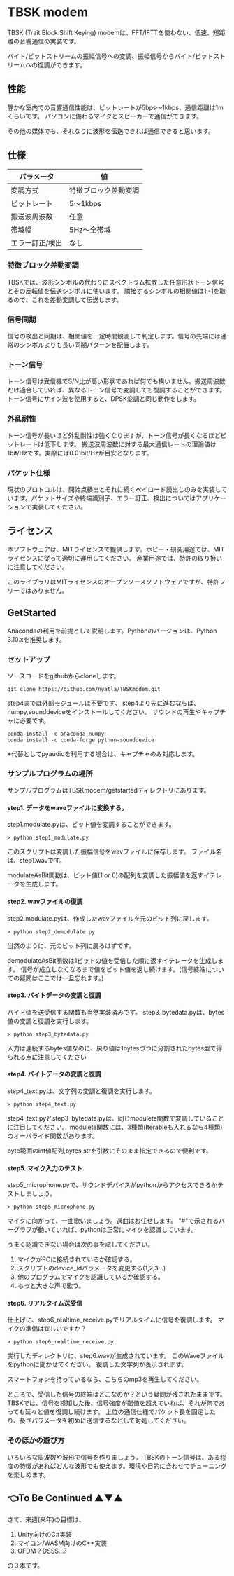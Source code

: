 # TBSK modem

TBSK (Trait Block Shift Keying) modemは、FFT/IFTTを使わない、低速、短距離の音響通信の実装です。

バイト/ビットストリームの振幅信号への変調、振幅信号からバイト/ビットストリームへの復調ができます。


## 性能

静かな室内での音響通信性能は、ビットレートが5bps～1kbps、通信距離は1mくらいです。
パソコンに備わるマイクとスピーカーで通信ができます。

その他の媒体でも、それなりに波形を伝送できれば通信できると思います。


## 仕様

| パラメータ | 値 |
| --- | --- |
| 変調方式 | 特徴ブロック差動変調 |
| ビットレート | 5～1kbps |
| 搬送波周波数 | 任意 |
| 帯域幅 | 5Hz～全帯域 |
| エラー訂正/検出 | なし |

### 特徴ブロック差動変調

TBSKでは、波形シンボルの代わりにスペクトラム拡散した任意形状トーン信号とその反転値を伝送シンボルに使います。
隣接するシンボルの相関値は1,-1を取るので、これを差動変調して伝送します。

### 信号同期

信号の検出と同期は、相関値を一定時間観測して判定します。信号の先端には通常のシンボルよりも長い同期パターンを配置します。

### トーン信号

トーン信号は受信機でS/N比が高い形状であれば何でも構いません。搬送周波数だけ適合していれば、異なるトーン信号で変調しても復調することができます。
トーン信号にサイン波を使用すると、DPSK変調と同じ動作をします。

### 外乱耐性

トーン信号が長いほど外乱耐性は強くなりますが、トーン信号が長くなるほどビットレートは低下します。
搬送波周波数に対する最大通信レートの理論値は1bit/Hzです。実際には0.01bit/Hzが目安となります。


### パケット仕様
現状のプロトコルは、開始点検出とそれに続くペイロード読出しのみを実装しています。パケットサイズや終端識別子、エラー訂正、検出についてはアプリケーションで実装してください。






## ライセンス

本ソフトウェアは、MITライセンスで提供します。ホビー・研究用途では、MITライセンスに従って適切に運用してください。
産業用途では、特許の取り扱いに注意してください。

このライブラリはMITライセンスのオープンソースソフトウェアですが、特許フリーではありません。





## GetStarted

Anacondaの利用を前提として説明します。Pythonのバージョンは、Python 3.10.xを推奨します。

### セットアップ
ソースコードをgithubからcloneします。

```
git clone https://github.com/nyatla/TBSKmodem.git
```

step4までは外部モジュールは不要です。
step4より先に進むならば、numpy,sounddeviceをインストールしてください。
サウンドの再生やキャプチャに必要です。

```
conda install -c anaconda numpy
conda install -c conda-forge python-sounddevice
```

※代替としてpyaudioを利用する場合は、キャプチャのみ対応します。


### サンプルプログラムの場所

サンプルプログラムはTBSKmodem/getstartedディレクトリにあります。

#### step1. データをwaveファイルに変換する。
step1.modulate.pyは、ビット値を変調することができます。

```
> python step1_modulate.py
```

このスクリプトは変調した振幅信号をwavファイルに保存します。
ファイル名は、step1.wavです。

modulateAsBit関数は、ビット値(1 or 0)の配列を変調した振幅値を返すイテレータを生成します。


#### step2. wavファイルの復調

step2.modulate.pyは、作成したwavファイルを元のビット列に戻します。
```
> python step2_demodulate.py
```

当然のように、元のビット列に戻るはずです。

demodulateAsBit関数は1ビットの値を受信した順に返すイテレータを生成します。
信号が成立しなくなるまで値をビット値を返し続けます。(信号終端についての疑問はここでは一旦忘れます。)


#### step3. バイトデータの変調と復調

バイト値を送受信する関数も当然実装済みです。
step3_bytedata.pyは、bytes値の変調と復調を実行します。

```
> python step3_bytedata.py
```

入力は連続するbytes値なのに、戻り値は1bytesづつに分割されたbytes型で得られる点に注意してください

#### step4. バイトデータの変調と復調

step4_text.pyは、文字列の変調と復調を実行します。

```
> python step4_text.py
```
step4_text.pyとstep3_bytedata.pyは、同じmodulete関数で変調していることに注目してください。
modulete関数には、3種類(Iterableも入れるなら4種類)のオーバライド関数があります。

byte範囲のint値配列,bytes,strを引数にそのまま指定できるので便利です。

#### step5. マイク入力のテスト

step5_microphone.pyで、サウンドデバイスがpythonからアクセスできるかテストしましょう。

```
> python step5_microphone.py
```

マイクに向かって、一曲歌いましょう。選曲はお任せします。
"#"で示されるバーグラフが動いていれば、pythonは正常にマイクを認識しています。

うまく認識できない場合は次の事を試してください。

1. マイクがPCに接続されているか確認する。
2. スクリプトのdevice_idパラメータを変更する(1,2,3...)
3. 他のプログラムでマイクを認識しているか確認する。
4. もっと大きな声で歌う。

#### step6. リアルタイム送受信

仕上げに、step6_realtime_receive.pyでリアルタイムに信号を復調します。
マイクの準備は宜しいですか？

```
> python step6_realtime_receive.py
```

実行したディレクトリに、step6.wavが生成されています。
このWaveファイルをpythonに聞かせてください。
復調した文字列が表示されます。

スマートフォンを持っているなら、こちらのmp3を再生してください。


ところで、受信した信号の終端はどこなのか？という疑問が残されたままです。
TBSKでは、信号を検知した後、信号強度が閾値を超えていれば、それが何であっても延々と値を復調し続けます。
上位の通信仕様でパケット長を固定したり、長さパラメータを初めに送信するなどして対処してください。


### そのほかの遊び方

いろいろな周波数や波形で信号を作りましょう。
TBSKのトーン信号は、ある程度の特徴があればどんな波形でも使えます。環境や目的に合わせてチューニングを楽しめます。



## 👈To Be Continued ▲▼▲

さて、来週(来年)の目標は、

1. Unity向けのC#実装
2. マイコン/WASM向けのC++実装
3. OFDM ? DSSS…?

の３本です。

